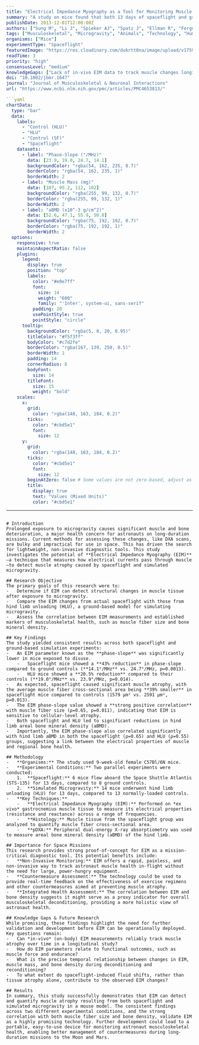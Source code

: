 ```yaml
---
title: "Electrical Impedance Myography as a Tool for Monitoring Muscle Atrophy in Spaceflight and Disuse"
summary: "A study on mice found that both 13 days of spaceflight and ground-based hind limb unloading caused similar, measurable changes in the electrical properties of muscle. This suggests Electrical Impedance Myography (EIM) is a promising non-invasive technology for monitoring muscle atrophy in astronauts."
publishDate: 2013-12-01T12:00:00Z
authors: ["Sung M", "Li J", "Spieker AJ", "Spatz J", "Ellman R", "Ferguson VL", "Bateman TA", "Rosen GD", "Bouxsein M", "Rutkove SB"]
tags: ["Musculoskeletal", "Microgravity", "Animals", "Technology", "Human Physiology"]
organisms: ["Mice"]
experimentType: "Spaceflight"
featuredImage: "https://res.cloudinary.com/dukrtt0na/image/upload/v1759681990/h0c23h5ox4zr5kkfaznu.jpg"
readTime: 3
priority: "high"
consensusLevel: "medium"
knowledgeGaps: ["Lack of in-vivo EIM data to track muscle changes longitudinally", "Correlation between EIM data and functional muscle strength", "Temporal relationship between EIM, muscle mass, and bone density changes", "Influence of spaceflight-induced fluid shifts on EIM measurements"]
doi: "10.1002/jbmr.1647"
journal: "Journal of Musculoskeletal & Neuronal Interactions"
url: "https://www.ncbi.nlm.nih.gov/pmc/articles/PMC4653813/"

```yaml
chartData:
  type: "bar"
  data:
    labels:
      - "Control (HLU)"
      - "HLU"
      - "Control (SF)"
      - "Spaceflight"
    datasets:
      - label: "Phase-Slope (°/MHz)"
        data: [23.9, 19.0, 24.7, 14.1]
        backgroundColor: "rgba(54, 162, 235, 0.7)"
        borderColor: "rgba(54, 162, 235, 1)"
        borderWidth: 2
      - label: "Muscle Mass (mg)"
        data: [107, 95.2, 112, 102]
        backgroundColor: "rgba(255, 99, 132, 0.7)"
        borderColor: "rgba(255, 99, 132, 1)"
        borderWidth: 2
      - label: "aBMD (x10^-3 g/cm^2)"
        data: [52.6, 47.1, 55.9, 50.8]
        backgroundColor: "rgba(75, 192, 192, 0.7)"
        borderColor: "rgba(75, 192, 192, 1)"
        borderWidth: 2
  options:
    responsive: true
    maintainAspectRatio: false
    plugins:
      legend:
        display: true
        position: "top"
        labels:
          color: "#e0e7ff"
          font:
            size: 14
            weight: "600"
            family: "'Inter', system-ui, sans-serif"
          padding: 20
          usePointStyle: true
          pointStyle: "circle"
      tooltip:
        backgroundColor: "rgba(5, 8, 20, 0.95)"
        titleColor: "#f5f3ff"
        bodyColor: "#c7d2fe"
        borderColor: "rgba(167, 139, 250, 0.5)"
        borderWidth: 1
        padding: 14
        cornerRadius: 8
        bodyFont:
          size: 14
        titleFont:
          size: 15
          weight: "bold"
    scales:
      x:
        grid:
          color: "rgba(148, 163, 184, 0.2)"
        ticks:
          color: "#cbd5e1"
          font:
            size: 12
      y:
        grid:
          color: "rgba(148, 163, 184, 0.2)"
        ticks:
          color: "#cbd5e1"
          font:
            size: 12
        beginAtZero: false # Some values are not zero-based, adjust as needed or scale if combined
        title:
          display: true
          text: "Values (Mixed Units)"
          color: "#cbd5e1"
```
---
```

# Introduction
Prolonged exposure to microgravity causes significant muscle and bone deterioration, a major health concern for astronauts on long-duration missions. Current methods for assessing these changes, like DXA scans, are bulky and impractical for use in space. This has driven the search for lightweight, non-invasive diagnostic tools. This study investigates the potential of **Electrical Impedance Myography (EIM)**—a technique that measures how electrical currents pass through muscle—to detect muscle atrophy caused by spaceflight and simulated microgravity.

## Research Objective
The primary goals of this research were to:
-   Determine if EIM can detect structural changes in muscle tissue after exposure to microgravity.
-   Compare the EIM changes from actual spaceflight with those from hind limb unloading (HLU), a ground-based model for simulating microgravity.
-   Assess the correlation between EIM measurements and established markers of musculoskeletal health, such as muscle fiber size and bone mineral density.

## Key Findings
The study yielded consistent results across both spaceflight and ground-based simulation experiments:
-   An EIM parameter known as the **phase-slope** was significantly lower in mice exposed to disuse.
    -   Spaceflight mice showed a **43% reduction** in phase-slope compared to ground controls (**14.1°/MHz** vs. 24.7°/MHz, p=0.0013).
    -   HLU mice showed a **20.5% reduction** compared to their controls (**19.0°/MHz** vs. 23.9°/MHz, p=0.014).
-   As expected, spaceflight caused significant muscle atrophy, with the average muscle fiber cross-sectional area being **39% smaller** in spaceflight mice compared to controls (1579 μm² vs. 2591 μm², p=0.013).
-   The EIM phase-slope value showed a **strong positive correlation** with muscle fiber size (ρ=0.65, p=0.011), indicating that EIM is sensitive to cellular-level atrophy.
-   Both spaceflight and HLU led to significant reductions in hind limb areal bone mineral density (aBMD).
-   Importantly, the EIM phase-slope also correlated significantly with hind limb aBMD in both the spaceflight (ρ=0.65) and HLU (ρ=0.55) groups, suggesting a link between the electrical properties of muscle and regional bone health.

## Methodology
-   **Organisms:** The study used 9-week-old female C57Bl/6N mice.
-   **Experimental Conditions:** Two parallel experiments were conducted:
    1.  **Spaceflight:** 6 mice flew aboard the Space Shuttle Atlantis (STS-135) for 13 days, compared to 8 ground controls.
    2.  **Simulated Microgravity:** 14 mice underwent hind limb unloading (HLU) for 13 days, compared to 13 normally-loaded controls.
-   **Key Techniques:**
    -   **Electrical Impedance Myography (EIM):** Performed on *ex vivo* gastrocnemius muscle tissue to measure its electrical properties (resistance and reactance) across a range of frequencies.
    -   **Histology:** Muscle tissue from the spaceflight group was analyzed to quantify muscle fiber cross-sectional area.
    -   **pDXA:** Peripheral dual-energy X-ray absorptiometry was used to measure areal bone mineral density (aBMD) of the hind limb.

## Importance for Space Missions
This research provides strong proof-of-concept for EIM as a mission-critical diagnostic tool. Its potential benefits include:
-   **Non-Invasive Monitoring:** EIM offers a rapid, painless, and non-invasive way to track astronaut muscle health in-flight without the need for large, power-hungry equipment.
-   **Countermeasure Assessment:** The technology could be used to provide real-time feedback on the effectiveness of exercise regimens and other countermeasures aimed at preventing muscle atrophy.
-   **Integrated Health Assessment:** The correlation between EIM and bone density suggests it might serve as a proxy indicator for overall musculoskeletal deconditioning, providing a more holistic view of astronaut health.

## Knowledge Gaps & Future Research
While promising, these findings highlight the need for further validation and development before EIM can be operationally deployed. Key questions remain:
-   Can *in-vivo* (on-body) EIM measurements reliably track muscle atrophy over time in a longitudinal study?
-   How do EIM parameters relate to functional outcomes, such as muscle force and endurance?
-   What is the precise temporal relationship between changes in EIM, muscle mass, and bone density during deconditioning and reconditioning?
-   To what extent do spaceflight-induced fluid shifts, rather than tissue atrophy alone, contribute to the observed EIM changes?

## Results
In summary, this study successfully demonstrates that EIM can detect and quantify muscle atrophy resulting from both spaceflight and simulated microgravity in a mouse model. The consistent findings across two different experimental conditions, and the strong correlation with both muscle fiber size and bone density, validate EIM as a highly promising technology. Further development could lead to a portable, easy-to-use device for monitoring astronaut musculoskeletal health, enabling better management of countermeasures during long-duration missions to the Moon and Mars.